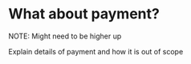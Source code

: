 # What about payment?

NOTE: Might need to be higher up

Explain details of payment and how it is out of scope
